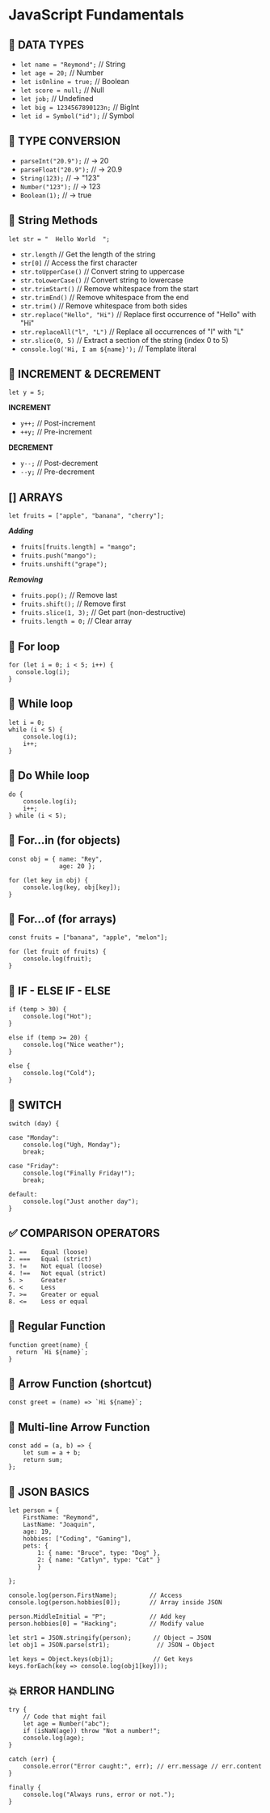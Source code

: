 # JavaScript Fundamentals

## 🧠 DATA TYPES

  - `let name = "Reymond";`         // String
  - `let age = 20;`                 // Number
  - `let isOnline = true;`          // Boolean
  - `let score = null;`             // Null
  - `let job;`                      // Undefined
  - `let big = 1234567890123n;`     // BigInt
  - `let id = Symbol("id");`        // Symbol

## 🔁 TYPE CONVERSION

  - `parseInt("20.9");`      // → 20
  - `parseFloat("20.9");`    // → 20.9
  - `String(123);`           // → "123"
  - `Number("123");`         // → 123
  - `Boolean(1);`            // → true

## 🧠 String Methods
  `let str = "  Hello World  ";`
  - `str.length`                    // Get the length of the string
  - `str[0]`                        // Access the first character
  - `str.toUpperCase()`             // Convert string to uppercase
  - `str.toLowerCase()`             // Convert string to lowercase
  - `str.trimStart()`               // Remove whitespace from the start
  - `str.trimEnd()`                 // Remove whitespace from the end
  - `str.trim()`                    // Remove whitespace from both sides
  - `str.replace("Hello", "Hi")`    // Replace first occurrence of "Hello" with "Hi"
  - `str.replaceAll("l", "L")`      // Replace all occurrences of "l" with "L"
  - `str.slice(0, 5)`                // Extract a section of the string (index 0 to 5)
  - `console.log('Hi, I am ${name}');` // Template literal

## 🔢 INCREMENT & DECREMENT

  `let y = 5;`

  **INCREMENT**
  - `y++;` // Post-increment
  - `++y;` // Pre-increment

  **DECREMENT**
  - `y--;` // Post-decrement
  - `--y;` // Pre-decrement

## [] ARRAYS

  `let fruits = ["apple", "banana", "cherry"];`
  
  ***Adding***
  - `fruits[fruits.length] = "mango";`
  - `fruits.push("mango");`
  - `fruits.unshift("grape");`
  
  ***Removing***
  - `fruits.pop();`        // Remove last
  - `fruits.shift();`      // Remove first
  - `fruits.slice(1, 3);`  // Get part (non-destructive)
  - `fruits.length = 0;`   // Clear array

## 🔁 For loop
    for (let i = 0; i < 5; i++) {
      console.log(i);
    }
## 🔁 While loop
    let i = 0;
    while (i < 5) {
        console.log(i);
        i++;
    }

## 🔁 Do While loop
    do {
        console.log(i);
        i++;
    } while (i < 5);

## 🔁 For...in (for objects)
    const obj = { name: "Rey", 
                  age: 20 };
                  
    for (let key in obj) {
        console.log(key, obj[key]);
    }

## 🔁 For...of (for arrays)
    const fruits = ["banana", "apple", "melon"];
    
    for (let fruit of fruits) {
        console.log(fruit);
    }

## 🤖 IF - ELSE IF - ELSE 

    if (temp > 30) {
        console.log("Hot");
    } 
    
    else if (temp >= 20) {
        console.log("Nice weather");
    } 
    
    else {
        console.log("Cold");
    }

## 🤖 SWITCH

    switch (day) {

    case "Monday":
        console.log("Ugh, Monday");
        break;

    case "Friday":
        console.log("Finally Friday!");
        break;

    default:
        console.log("Just another day");
    }

## ✅ COMPARISON OPERATORS

    1. ==    Equal (loose)
    2. ===   Equal (strict)
    3. !=    Not equal (loose)
    4. !==   Not equal (strict)
    5. >     Greater
    6. <     Less
    7. >=    Greater or equal
    8. <=    Less or equal

## 🧩 Regular Function

    function greet(name) {
      return `Hi ${name}`;
    }

## 🧩 Arrow Function (shortcut)

    const greet = (name) => `Hi ${name}`;

## 🧩 Multi-line Arrow Function

    const add = (a, b) => {
        let sum = a + b;
        return sum;
    };

## 🧱 JSON BASICS

    let person = {
        FirstName: "Reymond",
        LastName: "Joaquin",
        age: 19,
        hobbies: ["Coding", "Gaming"],
        pets: {
            1: { name: "Bruce", type: "Dog" },
            2: { name: "Catlyn", type: "Cat" }
            }

    };

    console.log(person.FirstName);         // Access
    console.log(person.hobbies[0]);        // Array inside JSON

    person.MiddleInitial = "P";            // Add key
    person.hobbies[0] = "Hacking";         // Modify value

    let str1 = JSON.stringify(person);      // Object → JSON
    let obj1 = JSON.parse(str1);             // JSON → Object

    let keys = Object.keys(obj1);           // Get keys
    keys.forEach(key => console.log(obj1[key]));

## 💥 ERROR HANDLING

    try {
        // Code that might fail
        let age = Number("abc");
        if (isNaN(age)) throw "Not a number!";
        console.log(age);
    } 
    
    catch (err) {
        console.error("Error caught:", err); // err.message // err.content
    } 
    
    finally {
        console.log("Always runs, error or not.");
    }

